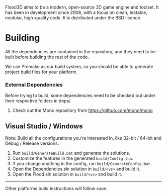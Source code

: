 Flood3D aims to be a modern, open-source 3D game engine and toolset.
It has been in development since 2008, with a focus on clean, testable,
modular, high-quality code. It is distributed under the BSD licence.

Building
========

All the dependencies are contained in the repository, and they need to
be built before building the rest of the code.

We use Premake as our build system, so you should be able to generate
project build files for your platform.

### External Dependencies

Before trying to build, some dependencies need to be checked out under
their respective folders in deps/.

1. Check out the Mono repository from https://github.com/mono/mono

## Visual Studio / Windows

Note: Build all the configurations you're interested in,
like 32-bit / 64-bit and Debug / Release versions.

1. Run `build/GenerateBuild.bat` and generate the solutions.
2. Customize the features in the generated `build/Config.lua`.
3. If you change anything in the config, run `build/GenerateConfig.bat`.
4. Open the Dependencies.sln solution in `build/<vs>` and build it.
5. Open the Flood.sln solution in `build/<vs>` and build it.

---

Other platforms build instructions will follow soon.
